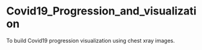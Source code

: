 # Covid19_Progression_and_visualization
To build Covid19 progression visualization using chest xray images.
